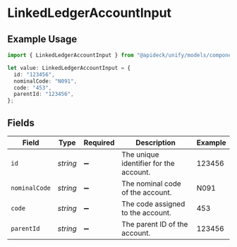 # LinkedLedgerAccountInput

## Example Usage

```typescript
import { LinkedLedgerAccountInput } from "@apideck/unify/models/components";

let value: LinkedLedgerAccountInput = {
  id: "123456",
  nominalCode: "N091",
  code: "453",
  parentId: "123456",
};
```

## Fields

| Field                                  | Type                                   | Required                               | Description                            | Example                                |
| -------------------------------------- | -------------------------------------- | -------------------------------------- | -------------------------------------- | -------------------------------------- |
| `id`                                   | *string*                               | :heavy_minus_sign:                     | The unique identifier for the account. | 123456                                 |
| `nominalCode`                          | *string*                               | :heavy_minus_sign:                     | The nominal code of the account.       | N091                                   |
| `code`                                 | *string*                               | :heavy_minus_sign:                     | The code assigned to the account.      | 453                                    |
| `parentId`                             | *string*                               | :heavy_minus_sign:                     | The parent ID of the account.          | 123456                                 |